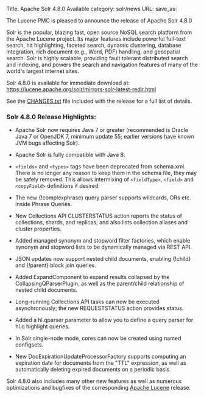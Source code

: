 Title: Apache Solr 4.8.0 Available
category: solr/news
URL: 
save_as: 

The Lucene PMC is pleased to announce the release of Apache Solr 4.8.0

Solr is the popular, blazing fast, open source NoSQL search platform
from the Apache Lucene project. Its major features include powerful
full-text search, hit highlighting, faceted search, dynamic
clustering, database integration, rich document (e.g., Word, PDF)
handling, and geospatial search.  Solr is highly scalable, providing
fault tolerant distributed search and indexing, and powers the search
and navigation features of many of the world's largest internet sites.

Solr 4.8.0 is available for immediate download at:
<https://lucene.apache.org/solr/mirrors-solr-latest-redir.html>

See the [CHANGES.txt](/solr/4_8_0/changes/Changes.html)
file included with the release for a full list of details.

### Solr 4.8.0 Release Highlights:

* Apache Solr now requires Java 7 or greater (recommended is
  Oracle Java 7 or OpenJDK 7, minimum update 55; earlier versions
  have known JVM bugs affecting Solr).

* Apache Solr is fully compatible with Java 8.

* <code class="inline">&lt;fields&gt;</code> and <code class="inline">&lt;types&gt;</code> tags have been deprecated from schema.xml.
  There is no longer any reason to keep them in the schema file,
  they may be safely removed. This allows intermixing of <code class="inline">&lt;fieldType&gt;</code>,
  <code class="inline">&lt;field&gt;</code> and <code class="inline">&lt;copyField&gt;</code> definitions if desired.

* The new \{!complexphrase\} query parser supports wildcards, ORs etc.
  inside Phrase Queries.

* New Collections API CLUSTERSTATUS action reports the status of
  collections, shards, and replicas, and also lists collection
  aliases and cluster properties.

* Added managed synonym and stopword filter factories, which enable
  synonym and stopword lists to be dynamically managed via REST API.

* JSON updates now support nested child documents, enabling \{!child\}
  and \{!parent\} block join queries.

* Added ExpandComponent to expand results collapsed by the
  CollapsingQParserPlugin, as well as the parent/child relationship
  of nested child documents.

* Long-running Collections API tasks can now be executed
  asynchronously; the new REQUESTSTATUS action provides status.

* Added a hl.qparser parameter to allow you to define a query parser
  for hl.q highlight queries.

* In Solr single-node mode, cores can now be created using named
  configsets.

* New DocExpirationUpdateProcessorFactory supports computing an
  expiration date for documents from the "TTL" expression, as well as
  automatically deleting expired documents on a periodic basis.

Solr 4.8.0 also includes many other new features as well as numerous
optimizations and bugfixes of the corresponding
[Apache Lucene](/core/4_8_0/) release.

